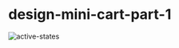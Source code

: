 # design-mini-cart-part-1

![active-states](https://github.com/user-attachments/assets/cd02ee62-1b07-4afe-8f6e-12f51928e925)
